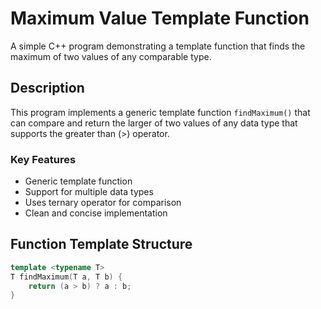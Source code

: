 # Maximum Value Template Function

A simple C++ program demonstrating a template function that finds the maximum of two values of any comparable type.

## Description

This program implements a generic template function `findMaximum()` that can compare and return the larger of two values of any data type that supports the greater than (>) operator.

### Key Features
- Generic template function
- Support for multiple data types
- Uses ternary operator for comparison
- Clean and concise implementation

## Function Template Structure

```cpp
template <typename T>
T findMaximum(T a, T b) {
    return (a > b) ? a : b;
}
